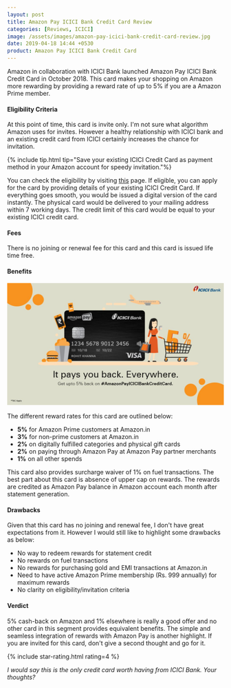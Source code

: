 ```yaml
---
layout: post
title: Amazon Pay ICICI Bank Credit Card Review
categories: [Reviews, ICICI]
image: /assets/images/amazon-pay-icici-bank-credit-card-review.jpg
date: 2019-04-18 14:44 +0530
product: Amazon Pay ICICI Bank Credit Card
---
```


Amazon in collaboration with ICICI Bank launched Amazon Pay ICICI Bank Credit Card in October 2018. This card makes your shopping on Amazon more rewarding by providing a reward rate of up to 5% if you are a Amazon Prime member.

#### Eligibility Criteria

At this point of time, this card is invite only. I'm not sure what algorithm Amazon uses for invites. However a healthy relationship with ICICI bank and an existing credit card from ICICI certainly increases the chance for invitation.

{% include tip.html tip="Save your existing ICICI Credit Card as payment method in your Amazon account for speedy invitation."%}

You can check the eligibility by visiting [this](https://www.amazon.in/cbcc/marketpage) page. If eligible, you can apply for the card by providing details of your existing ICICI Credit Card. If everything goes smooth, you would be issued a digital version of the card instantly. The physical card would be delivered to your mailing address within 7 working days. The credit limit of this card would be equal to your existing ICICI credit card.

#### Fees

There is no joining or renewal fee for this card and this card is issued life time free.

#### Benefits

![Amazon Pay ICICI Bank Credit Card Benefits](/assets/images/amazon-pay-icici-bank-credit-card-benefits.jpg#center)

The different reward rates for this card are outlined below:

- **5%** for Amazon Prime customers at Amazon.in
- **3%** for non-prime customers at Amazon.in
- **2%** on digitally fulfilled categories and physical gift cards
- **2%** on paying through Amazon Pay at Amazon Pay partner merchants
- **1%** on all other spends

This card also provides surcharge waiver of 1% on fuel transactions. The best part about this card is absence of upper cap on rewards. The rewards are credited as Amazon Pay balance in Amazon account each month after statement generation.

#### Drawbacks

Given that this card has no joining and renewal fee, I don't have great expectations from it. However I would still like to highlight some drawbacks as below:

- No way to redeem rewards for statement credit
- No rewards on fuel transactions
- No rewards for purchasing gold and EMI transactions at Amazon.in
- Need to have active Amazon Prime membership (Rs. 999 annually) for maximum rewards
- No clarity on eligibility/invitation criteria

#### Verdict

5% cash-back on Amazon and 1% elsewhere is really a good offer and no other card in this segment provides equivalent benefits. The simple and seamless integration of rewards with Amazon Pay is another highlight. If you are invited for this card, don't give a second thought and go for it.

{% include star-rating.html rating=4 %}

_I would say this is the only credit card worth having from ICICI Bank. Your thoughts?_
